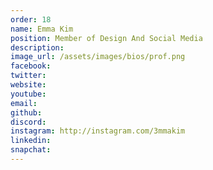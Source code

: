 ```yaml
---
order: 18
name: Emma Kim
position: Member of Design And Social Media
description: 
image_url: /assets/images/bios/prof.png
facebook: 
twitter: 
website: 
youtube: 
email: 
github: 
discord: 
instagram: http://instagram.com/3mmakim
linkedin: 
snapchat: 
---
```

